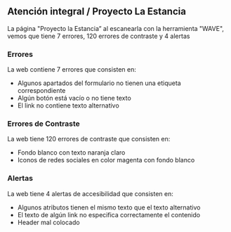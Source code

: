 ## Atención integral / Proyecto La Estancia
La página "Proyecto la Estancia” al escanearla con la herramienta "WAVE", vemos que tiene 7 errores, 120 errores de contraste y 4 alertas
### Errores
La web contiene 7 errores que consisten en:
 *  Algunos apartados del formulario no tienen una etiqueta correspondiente
 * Algún botón está vacío o no tiene texto
 * El link no contiene texto alternativo

### Errores de Contraste
La web tiene 120 errores de contraste que consisten en:
* Fondo blanco con texto naranja claro
* Iconos de redes sociales en color magenta con fondo blanco

### Alertas
La web tiene 4 alertas de accesibilidad que consisten en:
* Algunos atributos tienen el mismo texto que el texto alternativo
* El texto de algún link no especifica correctamente el contenido
* Header mal colocado
